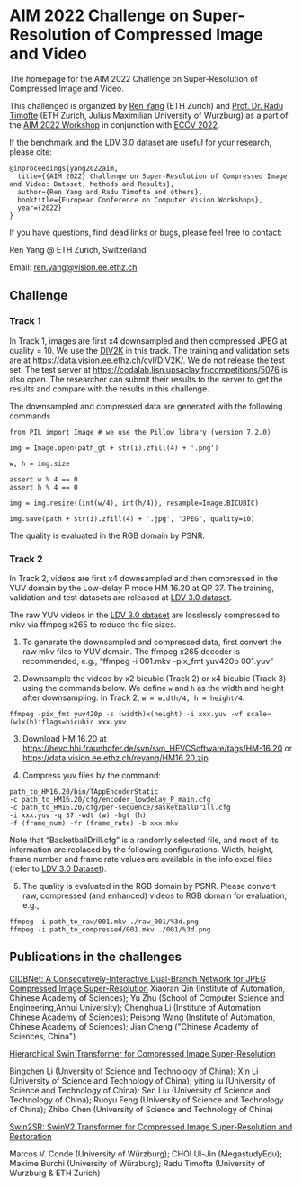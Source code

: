 # AIM 2022 Challenge on Super-Resolution of Compressed Image and Video

The homepage for the AIM 2022 Challenge on Super-Resolution of Compressed Image and Video.  

This challenged is organized by [Ren Yang](https://renyang-home.github.io/) (ETH Zurich) and [Prof. Dr. Radu Timofte](https://people.ee.ethz.ch/~timofter/) (ETH Zurich, Julius Maximilian University of Wurzburg) as a part of the [AIM 2022 Workshop](https://data.vision.ee.ethz.ch/cvl/aim22/) in conjunction with [ECCV 2022](https://eccv2022.ecva.net/).

If the benchmark and the LDV 3.0 dataset are useful for your research, please cite:
```
@inproceedings{yang2022aim,
  title={{AIM 2022} Challenge on Super-Resolution of Compressed Image and Video: Dataset, Methods and Results},
  author={Ren Yang and Radu Timofte and others}, 
  booktitle={European Conference on Computer Vision Workshops}, 
  year={2022}
}
```

If you have questions, find dead links or bugs, please feel free to contact:

Ren Yang @ ETH Zurich, Switzerland   

Email: ren.yang@vision.ee.ethz.ch

## Challenge

### Track 1

In Track 1, images are first x4 downsampled and then compressed JPEG at quality = 10. We use the [DIV2K](https://data.vision.ee.ethz.ch/cvl/DIV2K/) in this track. The training and validation sets are at https://data.vision.ee.ethz.ch/cvl/DIV2K/. We do not release the test set. The test server at https://codalab.lisn.upsaclay.fr/competitions/5076 is also open. The researcher can submit their results to the server to get the results and compare with the results in this challenge.

The downsampled and compressed data are generated with the following commands

```
from PIL import Image # we use the Pillow library (version 7.2.0)

img = Image.open(path_gt + str(i).zfill(4) + '.png')

w, h = img.size

assert w % 4 == 0
assert h % 4 == 0

img = img.resize((int(w/4), int(h/4)), resample=Image.BICUBIC)

img.save(path + str(i).zfill(4) + '.jpg', "JPEG", quality=10)
```

The quality is evaluated in the RGB domain by PSNR.

### Track 2

In Track 2, videos are first x4 downsampled and then compressed in the YUV domain by the Low-delay P mode HM 16.20 at QP 37. The training, validation and test datasets are released at [LDV 3.0 dataset](https://github.com/RenYang-home/LDV_dataset#ldv-30-365-videos).

The raw YUV videos in the [LDV 3.0 dataset](https://github.com/RenYang-home/LDV_dataset#ldv-30-365-videos) are losslessly compressed to mkv via ffmpeg x265 to reduce the file sizes.

1. To generate the downsampled and compressed data, first convert the raw mkv files to YUV domain. The ffmpeg x265 decoder is recommended, e.g., “ffmpeg -i 001.mkv -pix_fmt yuv420p 001.yuv”

2. Downsample the videos by x2 bicubic (Track 2) or x4 bicubic (Track 3) using the commands below. We define ```w``` and ```h``` as the width and height after downsampling. In Track 2, ```w = width/4, h = height/4```.

```
ffmpeg -pix_fmt yuv420p -s (width)x(height) -i xxx.yuv -vf scale=(w)x(h):flags=bicubic xxx.yuv
```

3. Download HM 16.20 at https://hevc.hhi.fraunhofer.de/svn/svn_HEVCSoftware/tags/HM-16.20 or https://data.vision.ee.ethz.ch/reyang/HM16.20.zip

4. Compress yuv files by the command:

```
path_to_HM16.20/bin/TAppEncoderStatic 
-c path_to_HM16.20/cfg/encoder_lowdelay_P_main.cfg 
-c path_to_HM16.20/cfg/per-sequence/BasketballDrill.cfg 
-i xxx.yuv -q 37 -wdt (w) -hgt (h)
-f (frame_num) -fr (frame_rate) -b xxx.mkv
```

Note that “BasketballDrill.cfg” is a randomly selected file, and most of its information are replaced by the following configurations. Width, height, frame number and frame rate values are available in the info excel files (refer to [LDV 3.0 Dataset](https://github.com/RenYang-home/LDV_dataset#ldv-30-365-videos)).

5. The quality is evaluated in the RGB domain by PSNR. Please convert raw, compressed (and enhanced) videos to RGB domain for evaluation, e.g.,
```
ffmpeg -i path_to_raw/001.mkv ./raw_001/%3d.png
ffmpeg -i path_to_compressed/001.mkv ./001/%3d.png
```

## Publications in the challenges

[CIDBNet: A Consecutively-Interactive Dual-Branch Network for JPEG Compressed Image Super-Resolution]()
Xiaoran Qin (Institute of Automation, Chinese Academy of Sciences); Yu Zhu (School of Computer Science and Engineering,Anhui University); Chenghua Li (Institute of Automation Chinese Academy of Sciences); Peisong Wang (Institute of Automation, Chinese Academy of Sciences); Jian Cheng ("Chinese Academy of Sciences, China")

[Hierarchical Swin Transformer for Compressed Image Super-Resolution](https://arxiv.org/pdf/2208.09885)

Bingchen Li (Unversity of Science and Technology of China); Xin Li (University of Science and Technology of China); yiting lu (University of Science and Technology of China); Sen Liu (University of Science and Technology of China); Ruoyu Feng (University of Science and Technology of China); Zhibo Chen (University of Science and Technology of China)

[Swin2SR: SwinV2 Transformer for Compressed Image Super-Resolution and Restoration](https://arxiv.org/pdf/2209.11345)

Marcos V. Conde (University of Würzburg); CHOI Ui-Jin (MegastudyEdu); Maxime Burchi (University of Würzburg); Radu Timofte (University of Wurzburg & ETH Zurich)
